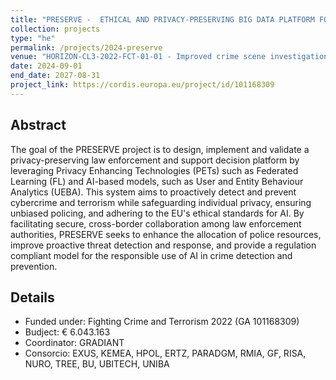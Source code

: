 ```yaml
---
title: "PRESERVE -  ETHICAL AND PRIVACY-PRESERVING BIG DATA PLATFORM FOR SUPPORTING CRIMINAL INVESTIGATIONS"
collection: projects
type: "he"
permalink: /projects/2024-preserve
venue: "HORIZON-CL3-2022-FCT-01-01 - Improved crime scene investigations related to transfer, persistence and background abundance"
date: 2024-09-01
end_date: 2027-08-31
project_link: https://cordis.europa.eu/project/id/101168309
---
```



## Abstract
The goal of the PRESERVE project is to design, implement and validate a privacy-preserving law enforcement and support decision platform by leveraging Privacy Enhancing Technologies (PETs) such as Federated Learning (FL) and AI-based models, such as User and Entity Behaviour Analytics (UEBA). This system aims to proactively detect and prevent cybercrime and terrorism while safeguarding individual privacy, ensuring unbiased policing, and adhering to the EU's ethical standards for AI. By facilitating secure, cross-border collaboration among law enforcement authorities, PRESERVE seeks to enhance the allocation of police resources, improve proactive threat detection and response, and provide a regulation compliant model for the responsible use of AI in crime detection and prevention.


## Details
* Funded under: Fighting Crime and Terrorism 2022 (GA 101168309)
* Budject: € 6.043.163
* Coordinator: GRADIANT
* Consorcio: EXUS, KEMEA, HPOL, ERTZ, PARADGM, RMIA, GF, RISA, NURO, TREE, BU, UBITECH, UNIBA
